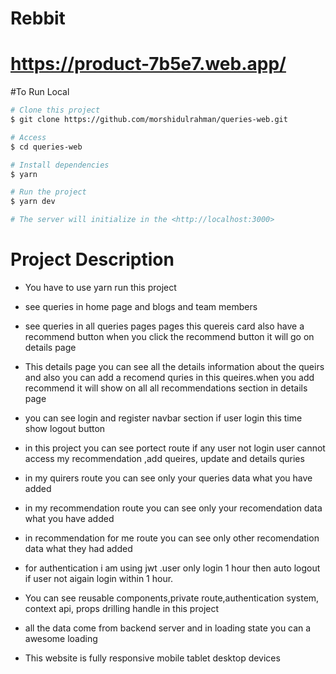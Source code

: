 # Rebbit

# https://product-7b5e7.web.app/

#To Run Local

```bash
# Clone this project
$ git clone https://github.com/morshidulrahman/queries-web.git

# Access
$ cd queries-web

# Install dependencies
$ yarn

# Run the project
$ yarn dev

# The server will initialize in the <http://localhost:3000>
```

# Project Description

- You have to use yarn run this project

- see queries in home page and blogs and team members

- see queries in all queries pages pages this quereis card also have a recommend button when you click the recommend button it will go on details page

- This details page you can see all the details information about the queirs and also you can add a recomend quries in this queires.when you add recommend it will show on all all recommendations section in details page

- you can see login and register navbar section if user login this time show logout button

- in this project you can see portect route if any user not login user cannot access my recommendation ,add queires, update and details quries

- in my quirers route you can see only your queries data what you have added

- in my recommendation route you can see only your recomendation data what you have added

- in recommendation for me route you can see only other recomendation data what they had added

- for authentication i am using jwt .user only login 1 hour then auto logout if user not aigain login within 1 hour.

- You can see reusable components,private route,authentication system, context api, props drilling handle in this project

- all the data come from backend server and in loading state you can a awesome loading

- This website is fully responsive mobile tablet desktop devices
